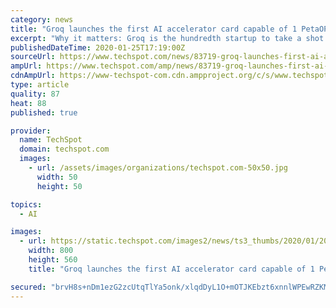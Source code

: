 ```yaml
---
category: news
title: "Groq launches the first AI accelerator card capable of 1 PetaOPS"
excerpt: "Why it matters: Groq is the hundredth startup to take a shot at making an AI accelerator card, the second to market, and the first to have a product reach the 1 quadrillion operations per second threshold. That’s quadruple the performance of Nvidia’s most powerful card. The Groq Tensor Streaming Processor (TSP) demands 300W per core ..."
publishedDateTime: 2020-01-25T17:19:00Z
sourceUrl: https://www.techspot.com/news/83719-groq-launches-first-ai-accelerator-card-capable-1.html
ampUrl: https://www.techspot.com/amp/news/83719-groq-launches-first-ai-accelerator-card-capable-1.html
cdnAmpUrl: https://www-techspot-com.cdn.ampproject.org/c/s/www.techspot.com/amp/news/83719-groq-launches-first-ai-accelerator-card-capable-1.html
type: article
quality: 87
heat: 88
published: true

provider:
  name: TechSpot
  domain: techspot.com
  images:
    - url: /assets/images/organizations/techspot.com-50x50.jpg
      width: 50
      height: 50

topics:
  - AI

images:
  - url: https://static.techspot.com/images2/news/ts3_thumbs/2020/01/2020-01-25-ts3_thumbs-52c.jpg
    width: 800
    height: 560
    title: "Groq launches the first AI accelerator card capable of 1 PetaOPS"

secured: "brvH8s+nDm1ezG2zcUtqTlYa5onk/xlqdDyL1O+mOTJKEbzt6xnnlWPEwRZKML+d9Lu0rjp/9Y3lHwVkhZoDkSQdpsNFoEVeLUcdrDNiCHAG0Oy4quBvHnY61hZAns2PkNmn4yKC45MzvPxSxs/DMKgqkD5SNCtAyORdyT4JBMBm0l8Nb77t8OtpbiNPRdJepu4xjPXoamQciwHUcvHmk/6HtcKjgrSvQ40sjqfz170WLtYUBYi4H9yW4PA4GIB9UtUFoX2NSxo30MgiIyTkf6PkT3YFp+kxPmcpB72/OVlRarHMzSEC3034wzj/eSKUCrjmnFVeNANv37VOWRcMGHkeBP74tn7dmiDylHbFOaC1mzygk67nUGckILpng1LdLRnSwYQ8As1MfSAVF878oG9hHtwucGyoh3XG+epwh+gmq7g0r0u+n2jAvGaU1dY2nY3WjizHaEdWmn1mpgpClS/DbAzecD/LlTRmN9r7HpE=;1UJrLjHv0KHIr4IebhaP2w=="
---
```


